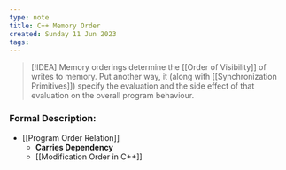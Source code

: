 ```yaml
---
type: note
title: C++ Memory Order
created: Sunday 11 Jun 2023
tags: 
---
```

> [!IDEA]
> Memory orderings determine the [[Order of Visibility]] of writes to memory. 
> Put another way, it (along with [[Synchronization Primitives]]) specify the evaluation and the side effect of that evaluation on the overall program behaviour.


### Formal Description:
- [[Program Order Relation]]
	- **Carries Dependency**
	- [[Modification Order in C++]]